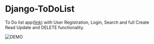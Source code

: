 # Django-ToDoList
To Do list app([link](https://whosgotch.pythonanywhere.com/)) with User Registration, Login, Search and full Create Read Update and DELETE functionality.


![DEMO](../master/todolist.png)
